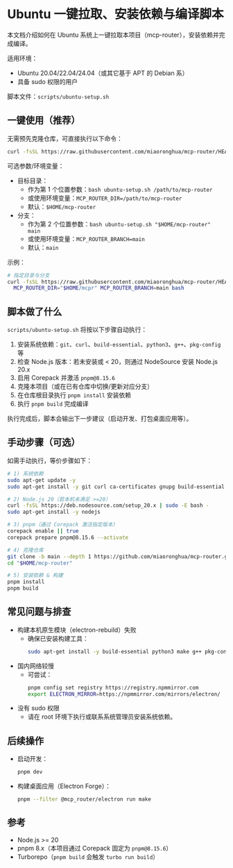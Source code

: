 # Ubuntu 一键拉取、安装依赖与编译脚本

本文档介绍如何在 Ubuntu 系统上一键拉取本项目（mcp-router），安装依赖并完成编译。

适用环境：
- Ubuntu 20.04/22.04/24.04（或其它基于 APT 的 Debian 系）
- 具备 sudo 权限的用户

脚本文件：`scripts/ubuntu-setup.sh`

## 一键使用（推荐）

无需预先克隆仓库，可直接执行以下命令：

```bash
curl -fsSL https://raw.githubusercontent.com/miaoronghua/mcp-router/HEAD/scripts/ubuntu-setup.sh | bash
```

可选参数/环境变量：
- 目标目录：
  - 作为第 1 个位置参数：`bash ubuntu-setup.sh /path/to/mcp-router`
  - 或使用环境变量：`MCP_ROUTER_DIR=/path/to/mcp-router`
  - 默认：`$HOME/mcp-router`
- 分支：
  - 作为第 2 个位置参数：`bash ubuntu-setup.sh "$HOME/mcp-router" main`
  - 或使用环境变量：`MCP_ROUTER_BRANCH=main`
  - 默认：`main`

示例：
```bash
# 指定目录与分支
curl -fsSL https://raw.githubusercontent.com/miaoronghua/mcp-router/HEAD/scripts/ubuntu-setup.sh | \
  MCP_ROUTER_DIR="$HOME/mcpr" MCP_ROUTER_BRANCH=main bash
```

## 脚本做了什么

`scripts/ubuntu-setup.sh` 将按以下步骤自动执行：
1. 安装系统依赖：`git`、`curl`、`build-essential`、`python3`、`g++`、`pkg-config` 等
2. 检查 Node.js 版本：若未安装或 < 20，则通过 NodeSource 安装 Node.js 20.x
3. 启用 Corepack 并激活 `pnpm@8.15.6`
4. 克隆本项目（或在已有仓库中切换/更新对应分支）
5. 在仓库根目录执行 `pnpm install` 安装依赖
6. 执行 `pnpm build` 完成编译

执行完成后，脚本会输出下一步建议（启动开发、打包桌面应用等）。

## 手动步骤（可选）

如需手动执行，等价步骤如下：
```bash
# 1) 系统依赖
sudo apt-get update -y
sudo apt-get install -y git curl ca-certificates gnupg build-essential python3 make g++ pkg-config

# 2) Node.js 20（若本机未满足 >=20）
curl -fsSL https://deb.nodesource.com/setup_20.x | sudo -E bash -
sudo apt-get install -y nodejs

# 3) pnpm（通过 Corepack 激活指定版本）
corepack enable || true
corepack prepare pnpm@8.15.6 --activate

# 4) 克隆仓库
git clone -b main --depth 1 https://github.com/miaoronghua/mcp-router.git "$HOME/mcp-router"
cd "$HOME/mcp-router"

# 5) 安装依赖 & 构建
pnpm install
pnpm build
```

## 常见问题与排查

- 构建本机原生模块（electron-rebuild）失败
  - 确保已安装构建工具：
    ```bash
    sudo apt-get install -y build-essential python3 make g++ pkg-config
    ```
- 国内网络较慢
  - 可尝试：
    ```bash
    pnpm config set registry https://registry.npmmirror.com
    export ELECTRON_MIRROR=https://npmmirror.com/mirrors/electron/
    ```
- 没有 sudo 权限
  - 请在 root 环境下执行或联系系统管理员安装系统依赖。

## 后续操作

- 启动开发：
  ```bash
  pnpm dev
  ```
- 构建桌面应用（Electron Forge）：
  ```bash
  pnpm --filter @mcp_router/electron run make
  ```

## 参考
- Node.js >= 20
- pnpm 8.x（本项目通过 Corepack 固定为 `pnpm@8.15.6`）
- Turborepo（`pnpm build` 会触发 `turbo run build`）
